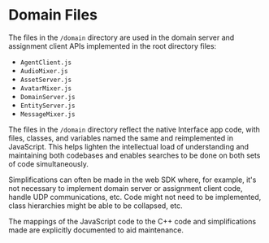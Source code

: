 # Domain Files

The files in the `/domain` directory are used in the domain server and assignment client APIs implemented in the root directory
files:
- `AgentClient.js`
- `AudioMixer.js`
- `AssetServer.js`
- `AvatarMixer.js`
- `DomainServer.js`
- `EntityServer.js`
- `MessageMixer.js`

The files in the `/domain` directory reflect the native Interface app code, with files, classes, and variables named the same
and reimplemented in JavaScript. This helps lighten the intellectual load of understanding and maintaining both codebases and
enables searches to be done on both sets of code simultaneously.

Simplifications can often be made in the web SDK where, for example, it's not necessary to implement domain server or assignment
client code, handle UDP communications, etc. Code might not need to be implemented, class hierarchies might be able to be
collapsed, etc.

The mappings of the JavaScript code to the C++ code and simplifications made are explicitly documented to aid maintenance.
